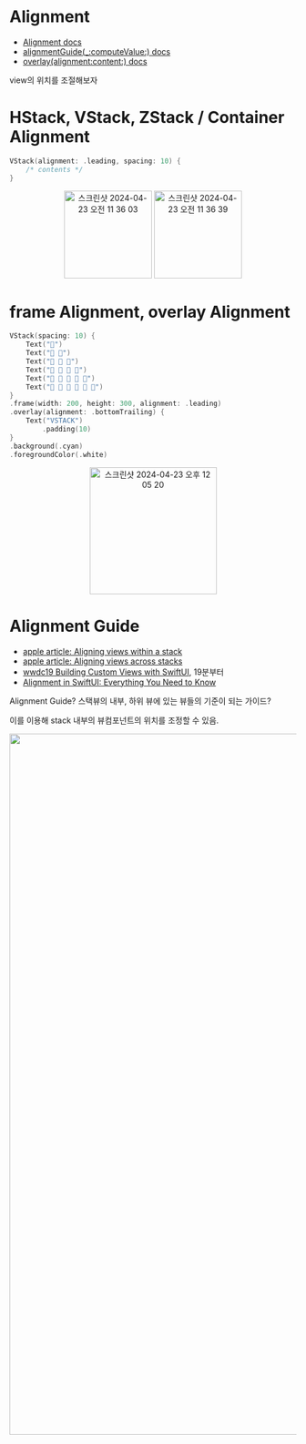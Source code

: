 # Alignment

- [Alignment docs](https://developer.apple.com/documentation/swiftui/alignment)
- [alignmentGuide(_:computeValue:) docs](https://developer.apple.com/documentation/swiftui/view/alignmentguide(_:computevalue:)-9mdoh)
- [overlay(alignment:content:) docs](https://developer.apple.com/documentation/swiftui/view/overlay(alignment:content:))

view의 위치를 조절해보자

# HStack, VStack, ZStack / Container Alignment

```swift
VStack(alignment: .leading, spacing: 10) {
    /* contents */
}
```

<p align="center">
  <img height="154" alt="스크린샷 2024-04-23 오전 11 36 03" src="https://github.com/jaehoon9186/study/assets/83233720/d7d2e6c8-f104-4eb2-b113-171cc0e19234">
  <img height="154" alt="스크린샷 2024-04-23 오전 11 36 39" src="https://github.com/jaehoon9186/study/assets/83233720/d68dbfed-691e-4c41-99db-511e6940c2db">   
</p>



# frame Alignment, overlay Alignment
```swift
VStack(spacing: 10) {
    Text("")
    Text(" ")
    Text("  ")
    Text("   ")
    Text("    ")
    Text("     ")
}
.frame(width: 200, height: 300, alignment: .leading)
.overlay(alignment: .bottomTrailing) {
    Text("VSTACK")
        .padding(10)
}
.background(.cyan)
.foregroundColor(.white)
```
<p align="center">
  <img width="223" alt="스크린샷 2024-04-23 오후 12 05 20" src="https://github.com/jaehoon9186/study/assets/83233720/38bfbfba-64c6-4a4b-91cf-39b71fc81efd">
</p>


# Alignment Guide
- [apple article: Aligning views within a stack](https://developer.apple.com/documentation/swiftui/aligning-views-within-a-stack)
- [apple article: Aligning views across stacks](https://developer.apple.com/documentation/swiftui/aligning-views-across-stacks)
- [wwdc19 Building Custom Views with SwiftUI](https://developer.apple.com/videos/play/wwdc2019/237/), 19분부터  
- [Alignment in SwiftUI: Everything You Need to Know](https://fatbobman.com/en/posts/layout-alignment/)

Alignment Guide? 스택뷰의 내부, 하위 뷰에 있는 뷰들의 기준이 되는 가이드?

이를 이용해 stack 내부의 뷰컴포넌트의 위치를 조정할 수 있음.
<p align="center">
  <img width="1232" alt="스크린샷 2024-04-25 오후 3 15 02" src="https://github.com/jaehoon9186/study/assets/83233720/941ff5f6-f4a6-4e31-9079-28894920d30f">
</p>




# 


